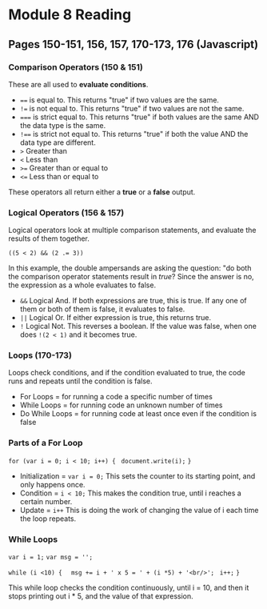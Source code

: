 # Module 8 Reading

## Pages 150-151, 156, 157, 170-173, 176 (Javascript)

### Comparison Operators (150 & 151)

These are all used to **evaluate conditions**. 

- `==` is equal to. This returns "true" if two values are the same. 
- `!=` is not equal to. This returns "true" if two values are not the same. 
- `===` is strict equal to. This returns "true" if both values are the same AND the data type is the same. 
- `!==` is strict not equal to. This returns "true" if both the value AND the data type are different. 
- `>` Greater than
- `<` Less than
- `>=` Greater than or equal to
- `<=` Less than or equal to

These operators all return either a **true** or a **false** output. 

### Logical Operators (156 & 157)

Logical operators look at multiple comparison statements, and evaluate the results of them together. 

`((5 < 2) && (2 .= 3))`

In this example, the double ampersands are asking the question: "do both the comparison operator statements result in *true*? Since the answer is no, the expression as a whole evaluates to false. 

- `&&` Logical And. If both expressions are true, this is true. If any one of them or both of them is false, it evaluates to false. 
- `||` Logical Or. If either expression is true, this returns true. 
- `!` Logical Not. This reverses a boolean. If the value was false, when one does `!(2 < 1)` and it becomes true. 

### Loops (170-173)

Loops check conditions, and if the condition evaluated to true, the code runs and repeats until the condition is false. 

- For Loops = for running a code a specific number of times
- While Loops = for running code an unknown number of times
- Do While Loops = for running code at least once even if the condition is false

### Parts of a For Loop

`for (var i = 0; i < 10; i++) {`
   ` document.write(i);`
`}`

- Initialization = `var i = 0;` This sets the counter to its starting point, and only happens once. 
- Condition = `i < 10;` This makes the condition true, until i reaches a certain number. 
- Update = `i++` This is doing the work of changing the value of i each time the loop repeats. 

### While Loops

`var i = 1;`
`var msg = '';`

`while (i <10) {`
  `  msg += i + ' x 5 = ' + (i *5) + '<br/>';`
   ` i++;`
`}`

This while loop checks the condition continuously, until i = 10, and then it stops printing out i * 5, and the value of that expression. 